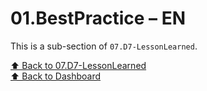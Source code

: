# 01.BestPractice – EN

This is a sub-section of `07.D7-LessonLearned`.

[⬆ Back to 07.D7-LessonLearned](../index.md)  
[⬆ Back to Dashboard](../../index.md)
